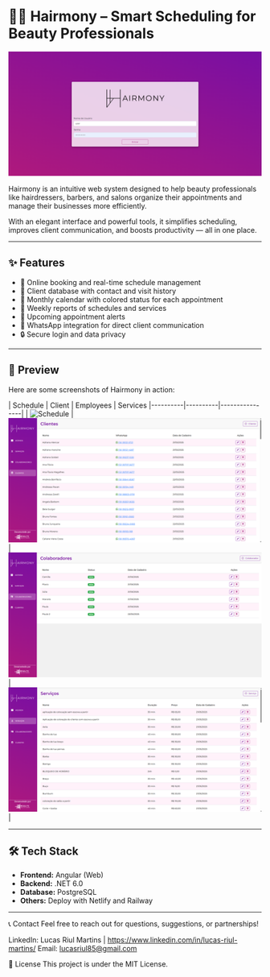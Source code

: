 # 💇‍♀️ Hairmony – Smart Scheduling for Beauty Professionals

![Hairmony Banner](https://github.com/LucasRiul/hairmony-web/blob/main/src/assets/github/login.png)

Hairmony is an intuitive web system designed to help beauty professionals like hairdressers, barbers, and salons organize their appointments and manage their businesses more efficiently.

With an elegant interface and powerful tools, it simplifies scheduling, improves client communication, and boosts productivity — all in one place.

---

## ✨ Features

- 📅 Online booking and real-time schedule management  
- 👥 Client database with contact and visit history
- 📆 Monthly calendar with colored status for each appointment
- 📁 Weekly reports of schedules and services
- 🔔 Upcoming appointment alerts  
- 💬 WhatsApp integration for direct client communication  
- 🔒 Secure login and data privacy

---

## 📸 Preview

Here are some screenshots of Hairmony in action:

| Schedule | Client | Employees | Services
|----------|----------|----------------|
| ![Schedule]([./assets/agenda.png](https://github.com/LucasRiul/hairmony-web/blob/main/src/assets/github/agenda.png)) | ![Client](https://github.com/LucasRiul/hairmony-web/blob/main/src/assets/github/clientes.png) | ![Employee](https://github.com/LucasRiul/hairmony-web/blob/main/src/assets/github/colaboradores.png) | ![Services](https://github.com/LucasRiul/hairmony-web/blob/main/src/assets/github/servicos.png) |

---

## 🛠️ Tech Stack

- **Frontend:** Angular (Web)
- **Backend:** .NET 6.0
- **Database:** PostgreSQL
- **Others:** Deploy with Netlify and Railway

---
📞 Contact
Feel free to reach out for questions, suggestions, or partnerships!

LinkedIn: Lucas Riul Martins | https://www.linkedin.com/in/lucas-riul-martins/
Email: lucasriul85@gmail.com

📄 License
This project is under the MIT License.
